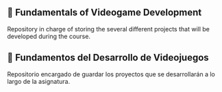 ## 👾 Fundamentals of Videogame Development
Repository in charge of storing the several different projects that will be developed during the course.

## 🤖 Fundamentos del Desarrollo de Videojuegos
Repositorio encargado de guardar los proyectos que se desarrollarán a lo largo de la asignatura.
